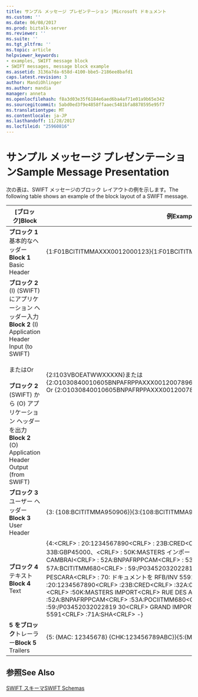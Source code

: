 ```yaml
---
title: サンプル メッセージ プレゼンテーション |Microsoft ドキュメント
ms.custom: ''
ms.date: 06/08/2017
ms.prod: biztalk-server
ms.reviewer: ''
ms.suite: ''
ms.tgt_pltfrm: ''
ms.topic: article
helpviewer_keywords:
- examples, SWIFT message block
- SWIFT messages, message block example
ms.assetid: 3136a7da-658d-4100-bbe5-2186ee8bafd1
caps.latest.revision: 3
author: MandiOhlinger
ms.author: mandia
manager: anneta
ms.openlocfilehash: f8a3d03e35f6184e6aed6ba4af71e01a9b65e342
ms.sourcegitcommit: 5abd0ed3f9e4858ffaaec5481bfa8878595e95f7
ms.translationtype: MT
ms.contentlocale: ja-JP
ms.lasthandoff: 11/28/2017
ms.locfileid: "25960816"
---
```

# <a name="sample-message-presentation"></a><span data-ttu-id="de38c-102">サンプル メッセージ プレゼンテーション</span><span class="sxs-lookup"><span data-stu-id="de38c-102">Sample Message Presentation</span></span>
<span data-ttu-id="de38c-103">次の表は、SWIFT メッセージのブロック レイアウトの例を示します。</span><span class="sxs-lookup"><span data-stu-id="de38c-103">The following table shows an example of the block layout of a SWIFT message.</span></span>  
  
|<span data-ttu-id="de38c-104">[ブロック]</span><span class="sxs-lookup"><span data-stu-id="de38c-104">Block</span></span>|<span data-ttu-id="de38c-105">例</span><span class="sxs-lookup"><span data-stu-id="de38c-105">Example</span></span>|  
|-----------|-------------|  
|<span data-ttu-id="de38c-106">**ブロック 1**基本的なヘッダー</span><span class="sxs-lookup"><span data-stu-id="de38c-106">**Block 1** Basic Header</span></span>|<span data-ttu-id="de38c-107">{1:F01BCITITMMAXXX0012000123}</span><span class="sxs-lookup"><span data-stu-id="de38c-107">{1:F01BCITITMMAXXX0012000123}</span></span>|  
|<span data-ttu-id="de38c-108">**ブロック 2** (I) (SWIFT) にアプリケーション ヘッダー入力</span><span class="sxs-lookup"><span data-stu-id="de38c-108">**Block 2** (I) Application Header Input (to SWIFT)</span></span><br /><br /> <span data-ttu-id="de38c-109">または</span><span class="sxs-lookup"><span data-stu-id="de38c-109">Or</span></span><br /><br /> <span data-ttu-id="de38c-110">**ブロック 2** (SWIFT) から (O) アプリケーション ヘッダーを出力</span><span class="sxs-lookup"><span data-stu-id="de38c-110">**Block 2** (O) Application Header Output (from SWIFT)</span></span>|<span data-ttu-id="de38c-111">{2:I103VBOEATWWXXXXN}または {2:O1030840010605BNPAFRPPAXXX00120078960106051051U3</span><span class="sxs-lookup"><span data-stu-id="de38c-111">{2:I103VBOEATWWXXXXN} Or {2:O1030840010605BNPAFRPPAXXX00120078960106051051U3</span></span>|  
|<span data-ttu-id="de38c-112">**ブロック 3**ユーザー ヘッダー</span><span class="sxs-lookup"><span data-stu-id="de38c-112">**Block 3** User Header</span></span>|<span data-ttu-id="de38c-113">{3: {108:BCITITMMA950906}}</span><span class="sxs-lookup"><span data-stu-id="de38c-113">{3:{108:BCITITMMA950906}}</span></span>|  
|<span data-ttu-id="de38c-114">**ブロック 4**テキスト</span><span class="sxs-lookup"><span data-stu-id="de38c-114">**Block 4** Text</span></span>|<span data-ttu-id="de38c-115">{4:\<CRLF\> : 20:1234567890\<CRLF\> : 23B:CRED\<CRLF\> : 32A:010605GBP45000、\<CRLF\> : 33B:GBP45000、\<CRLF\> : 50K:MASTERS インポート\<CRLF\> RUE DES ARBRES 119\<CRLF\> CAMBRAI\<CRLF\> : 52A:BNPAFRPPCAM\<CRLF\> : 53A:POCIITMM680\<CRLF\> : 57A:BCITITMM680\<CRLF\> : 59:/P03452032022819 30\<CRLF\>総計インポート\<CRLF\> PESCARA\<CRLF\> : 70: ドキュメントを RFB/INV 5591\<CRLF\> : 71A:SHA\<CRLF\> -}</span><span class="sxs-lookup"><span data-stu-id="de38c-115">{4:\<CRLF\> :20:1234567890\<CRLF\> :23B:CRED\<CRLF\> :32A:010605GBP45000,\<CRLF\> :33B:GBP45000,\<CRLF\> :50K:MASTERS IMPORT\<CRLF\> RUE DES ARBRES 119\<CRLF\> CAMBRAI\<CRLF\> :52A:BNPAFRPPCAM\<CRLF\> :53A:POCIITMM680\<CRLF\> :57A:BCITITMM680\<CRLF\> :59:/P03452032022819 30\<CRLF\> GRAND IMPORT\<CRLF\> PESCARA\<CRLF\> :70:/RFB/INV 5591\<CRLF\> :71A:SHA\<CRLF\> -}</span></span>|  
|<span data-ttu-id="de38c-116">**5 をブロック**トレーラー</span><span class="sxs-lookup"><span data-stu-id="de38c-116">**Block 5** Trailers</span></span>|<span data-ttu-id="de38c-117">{5: {MAC: 12345678} {CHK:123456789ABC}}</span><span class="sxs-lookup"><span data-stu-id="de38c-117">{5:{MAC:12345678}{CHK:123456789ABC}}</span></span>|  
  
## <a name="see-also"></a><span data-ttu-id="de38c-118">参照</span><span class="sxs-lookup"><span data-stu-id="de38c-118">See Also</span></span>  
 [<span data-ttu-id="de38c-119">SWIFT スキーマ</span><span class="sxs-lookup"><span data-stu-id="de38c-119">SWIFT Schemas</span></span>](../../adapters-and-accelerators/accelerator-swift/swift-schemas.md)